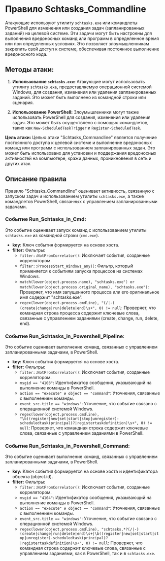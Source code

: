 # Правило Schtasks_Commandline

Атакующие используют утилиту `schtasks.exe` или командлеты PowerShell для изменения или создания задач (запланированных заданий) на целевой системе. Эти задачи могут быть настроены для выполнения вредоносных команд или программ в определенное время или при определенных условиях. Это позволяет злоумышленникам закрепить свой доступ к системе, обеспечивая постоянное выполнение вредоносного кода.

## Методы атаки:

1. **Использование `schtasks.exe`:** Атакующие могут использовать утилиту `schtasks.exe`, предоставляемую операционной системой Windows, для создания, изменения или удаления запланированных заданий. Это может быть выполнено из командной строки или сценария.

2. **Использование PowerShell:** Злоумышленники могут также использовать PowerShell для создания, изменения или удаления задач. Это может быть осуществлено с помощью командлетов, таких как `New-ScheduledTaskTrigger` и `Register-ScheduledTask`.

**Цель атаки:** Целью атаки "Schtasks_Commandline" является получение постоянного доступа к целевой системе и выполнение вредоносных команд или программ с использованием запланированных задач. Это может быть использовано для установки и поддержания вредоносных активностей на компьютере, кражи данных, проникновения в сеть и других атак.

## Описание правила

Правило "Schtasks_Commandline" оценивает активность, связанную с запуском задач и использованием утилиты `schtasks.exe`, а также командлетов PowerShell, связанных с управлением запланированными задачами.

### Событие Run_Schtasks_in_Cmd:

Это событие оценивает запуск команд с использованием утилиты `schtasks.exe` из командной строки (`cmd.exe`).

- **key:** Ключ события формируется на основе хоста.
- **filter:** Фильтры:
  - `filter::NotFromCorrelator()`: Исключает события, созданные коррелятором.
  - `filter::ProcessStart_Windows_any()`: Фильтр, который применяется к событиям запуска процессов на системах Windows.
  - `match(lower(object.process.name), "schtasks.exe") or match(lower(object.process.original_name), "schtasks.exe")`: Проверяет, что имя запущенного процесса или его оригинальное имя содержит "schtasks.exe".
  - `regex(lower(object.process.cmdline), "(/|-)(create|change|run|delete|end)\s+", 0) != null`: Проверяет, что командная строка процесса содержит ключевые слова, связанные с управлением заданиями (create, change, run, delete, end).

### Событие Run_Schtasks_in_Powershell_Pipeline:

Это событие оценивает выполнение команд, связанных с управлением запланированными задачами, в PowerShell.

- **key:** Ключ события формируется на основе хоста.
- **filter:** Фильтры:
  - `filter::NotFromCorrelator()`: Исключает события, созданные коррелятором.
  - `msgid == "4103"`: Идентификатор сообщения, указывающий на выполнение команды в PowerShell.
  - `action == "execute" и object == "command"`: Уточнения, связанные с выполнением команды.
  - `event_src.title == "windows"`: Уточнение, что событие связано с операционной системой Windows.
  - `regex(lower(object.process.cmdline), "\b((register|new|set|start|stop|unregister)-scheduledtask(principal)?|registertaskdefinition)\s+", 0) != null`: Проверяет, что командная строка содержит ключевые слова, связанные с управлением заданиями в PowerShell.

### Событие Run_Schtasks_in_Powershell_Command:

Это событие оценивает выполнение команд, связанных с управлением запланированными задачами, в PowerShell.

- **key:** Ключ события формируется на основе хоста и идентификатора объекта (object.id).
- **filter:** Фильтры:
  - `filter::NotFromCorrelator()`: Исключает события, созданные коррелятором.
  - `msgid == "4104"`: Идентификатор сообщения, указывающий на выполнение команды в PowerShell.
  - `action == "execute" и object == "command"`: Уточнения, связанные с выполнением команды.
  - `event_src.title == "windows"`: Уточнение, что событие связано с операционной системой Windows.
  - `regex(lower(object.process.cmdline), "schtasks.*?(/|-)(create|change|run|delete|end)\s+|\b((register|new|set|start|stop|unregister)-scheduledtask(principal)?|registertaskdefinition)\s+", 0) != null`: Проверяет, что командная строка содержит ключевые слова, связанные с управлением заданиями, как в PowerShell, так и в `schtasks.exe`.
